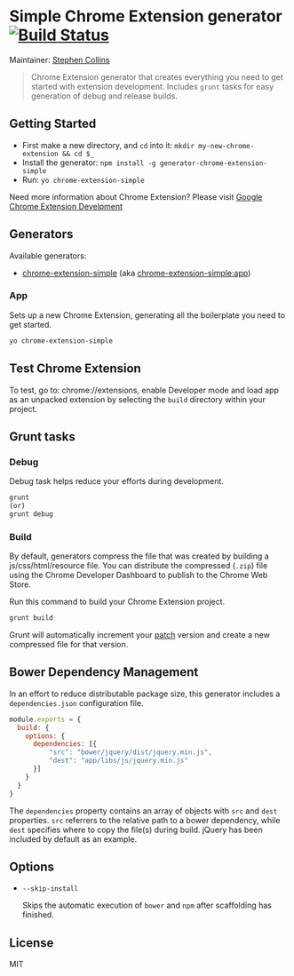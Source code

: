 # Simple Chrome Extension generator  [![Build Status](https://secure.travis-ci.org/wtfsven/generator-chrome-extension-simple.svg?branch=master)](http://travis-ci.org/wtfsven/generator-chrome-extension-simple)

Maintainer: [Stephen Collins](https://github.com/wtfsven)

> Chrome Extension generator that creates everything you need to get started with extension development.
Includes `grunt` tasks for easy generation of debug and release builds.

## Getting Started

- First make a new directory, and `cd` into it: `mkdir my-new-chrome-extension && cd $_`
- Install the generator: `npm install -g generator-chrome-extension-simple`
- Run: `yo chrome-extension-simple`

Need more information about Chrome Extension? Please visit [Google Chrome Extension Develpment](http://developer.chrome.com/extensions/devguide.html)

## Generators

Available generators:

* [chrome-extension-simple](#app) (aka [chrome-extension-simple:app](#app))

### App

Sets up a new Chrome Extension, generating all the boilerplate you need to get started.

```bash
yo chrome-extension-simple
```

## Test Chrome Extension

To test, go to: chrome://extensions, enable Developer mode and load app as an unpacked extension
by selecting the `build` directory within your project.

## Grunt tasks

### Debug

Debug task helps reduce your efforts during development.

```bash
grunt
(or)
grunt debug
```

### Build

By default, generators compress the file that was created by building a js/css/html/resource file. You can distribute the compressed (`.zip`) file using the Chrome Developer Dashboard to publish to the Chrome Web Store.

Run this command to build your Chrome Extension project.

```bash
grunt build
```

Grunt will automatically increment your [patch](http://semver.org/) version and create a new compressed file for that version.

## Bower Dependency Management

In an effort to reduce distributable package size, this generator includes a `dependencies.json` configuration file.

```javascript
module.exports = {
  build: {
    options: {
      dependencies: [{
          "src": "bower/jquery/dist/jquery.min.js",
          "dest": "app/libs/js/jquery.min.js"
      }]
    }
  }
}
```

The `dependencies` property contains an array of objects with `src` and `dest` properties.  `src` referrers to the relative path to a bower dependency, while `dest` specifies where to copy the file(s) during build.  jQuery has been included by default as an example.

## Options

* `--skip-install`

  Skips the automatic execution of `bower` and `npm` after
  scaffolding has finished.


## License

MIT